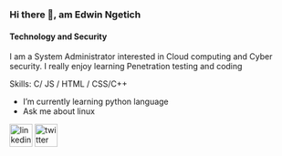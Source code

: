 
### Hi there 👋, am Edwin Ngetich
#### Technology and Security
I am a System Administrator interested in Cloud computing and Cyber security. I really enjoy learning Penetration testing and coding

Skills: C/ JS / HTML / CSS/C++

- I’m currently learning python language 
- Ask me about linux


[<img src='https://cdn.jsdelivr.net/npm/simple-icons@3.0.1/icons/linkedin.svg' alt='linkedin' height='40'>](https://www.linkedin.com/in/https://www.linkedin.com/in/edwin-ngetich-4b3718157//)  [<img src='https://cdn.jsdelivr.net/npm/simple-icons@3.0.1/icons/twitter.svg' alt='twitter' height='40'>](https://twitter.com/@Eduukoril)  






